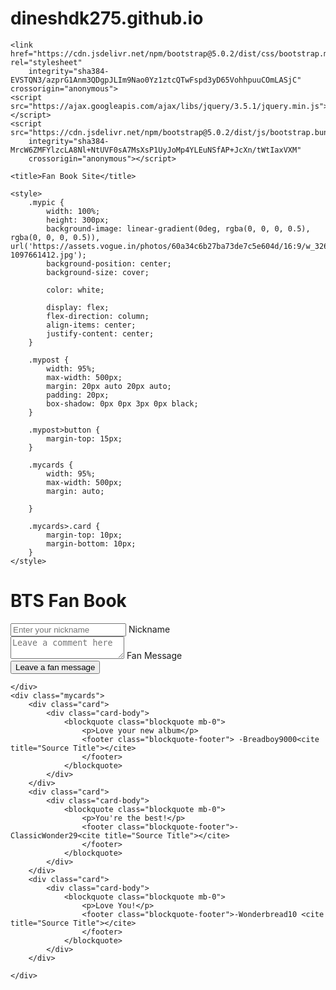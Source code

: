 # dineshdk275.github.io
<!doctype html>
<html lang="en">

<head>
    <meta charset="utf-8">
    <meta name="viewport" content="width=device-width, initial-scale=1, shrink-to-fit=no">

    <link href="https://cdn.jsdelivr.net/npm/bootstrap@5.0.2/dist/css/bootstrap.min.css" rel="stylesheet"
        integrity="sha384-EVSTQN3/azprG1Anm3QDgpJLIm9Nao0Yz1ztcQTwFspd3yD65VohhpuuCOmLASjC" crossorigin="anonymous">
    <script src="https://ajax.googleapis.com/ajax/libs/jquery/3.5.1/jquery.min.js"></script>
    <script src="https://cdn.jsdelivr.net/npm/bootstrap@5.0.2/dist/js/bootstrap.bundle.min.js"
        integrity="sha384-MrcW6ZMFYlzcLA8Nl+NtUVF0sA7MsXsP1UyJoMp4YLEuNSfAP+JcXn/tWtIaxVXM"
        crossorigin="anonymous"></script>

    <title>Fan Book Site</title>

    <style>
        .mypic {
            width: 100%;
            height: 300px;
            background-image: linear-gradient(0deg, rgba(0, 0, 0, 0.5), rgba(0, 0, 0, 0.5)), url('https://assets.vogue.in/photos/60a34c6b27ba73de7c5e604d/16:9/w_3264,h_1836,c_limit/GettyImages-1097661412.jpg');
            background-position: center;
            background-size: cover;

            color: white;

            display: flex;
            flex-direction: column;
            align-items: center;
            justify-content: center;
        }

        .mypost {
            width: 95%;
            max-width: 500px;
            margin: 20px auto 20px auto;
            padding: 20px;
            box-shadow: 0px 0px 3px 0px black;
        }

        .mypost>button {
            margin-top: 15px;
        }

        .mycards {
            width: 95%;
            max-width: 500px;
            margin: auto;

        }

        .mycards>.card {
            margin-top: 10px;
            margin-bottom: 10px;
        }
    </style>
</head>

<body>
    <div class="mypic">
        <h1>BTS Fan Book</h1>
    </div>
    <div class="mypost">
        <div class="form-floating mb-3">
            <input type="text" class="form-control" id="floatingInput" placeholder="Enter your nickname">
            <label for="floatingInput">Nickname</label>
        </div>
        <div class="form-floating">
            <textarea class="form-control" placeholder="Leave a comment here" id="floatingTextarea"></textarea>
            <label for="floatingTextarea">Fan Message</label>
        </div>
        <button type="button" class="btn btn-dark">Leave a fan message</button>

    </div>
    <div class="mycards">
        <div class="card">
            <div class="card-body">
                <blockquote class="blockquote mb-0">
                    <p>Love your new album</p>
                    <footer class="blockquote-footer"> -Breadboy9000<cite title="Source Title"></cite>
                    </footer>
                </blockquote>
            </div>
        </div>
        <div class="card">
            <div class="card-body">
                <blockquote class="blockquote mb-0">
                    <p>You're the best!</p>
                    <footer class="blockquote-footer">-ClassicWonder29<cite title="Source Title"></cite>
                    </footer>
                </blockquote>
            </div>
        </div>
        <div class="card">
            <div class="card-body">
                <blockquote class="blockquote mb-0">
                    <p>Love You!</p>
                    <footer class="blockquote-footer">-Wonderbread10 <cite title="Source Title"></cite>
                    </footer>
                </blockquote>
            </div>
        </div>

    </div>
</body>

</html>
